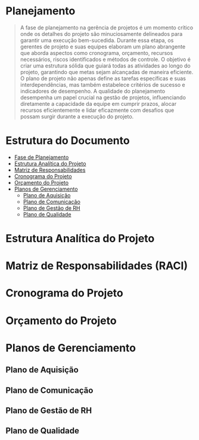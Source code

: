 # Planejamento

> A fase de planejamento na gerência de projetos é um momento crítico onde os detalhes do projeto são minuciosamente delineados para garantir uma execução bem-sucedida. 
> Durante essa etapa, os gerentes de projeto e suas equipes elaboram um plano abrangente que aborda aspectos como cronograma, orçamento, recursos necessários, riscos identificados e métodos de controle. 
> O objetivo é criar uma estrutura sólida que guiará todas as atividades ao longo do projeto, garantindo que metas sejam alcançadas de maneira eficiente. 
> O plano de projeto não apenas define as tarefas específicas e suas interdependências, mas também estabelece critérios de sucesso e indicadores de desempenho. 
> A qualidade do planejamento desempenha um papel crucial na gestão de projetos, influenciando diretamente a capacidade da equipe em cumprir prazos, alocar recursos eficientemente e lidar eficazmente com desafios que possam surgir durante a execução do projeto.

# Estrutura do Documento

- [Fase de Planejamento](#planejamento)
- [Estrutura Analítica do Projeto](#estrutura-analítica-do-projeto)
- [Matriz de Responsabilidades](#matriz-de-responsabilidades-raci)
- [Cronograma do Projeto](#cronograma-do-projeto)
- [Orçamento do Projeto](#orçamento-do-projeto)
- [Planos de Gerenciamento](#planos-de-gerenciamento)
  - [Plano de Aquisição](#plano-de-aquisição)
  - [Plano de Comunicação](#plano-de-comunicação)
  - [Plano de Gestão de RH](#plano-de-gestão-de-rh)
  - [Plano de Qualidade](#plano-de-qualidade)

# Estrutura Analítica do Projeto

# Matriz de Responsabilidades (RACI)

# Cronograma do Projeto

# Orçamento do Projeto

# Planos de Gerenciamento

## Plano de Aquisição

## Plano de Comunicação

## Plano de Gestão de RH

## Plano de Qualidade
